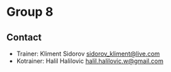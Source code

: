 # Group 8

## Contact

- Trainer: Kliment Sidorov sidorov_kliment@live.com
- Kotrainer: Halil Halilovic halil.halilovic.w@gmail.com
